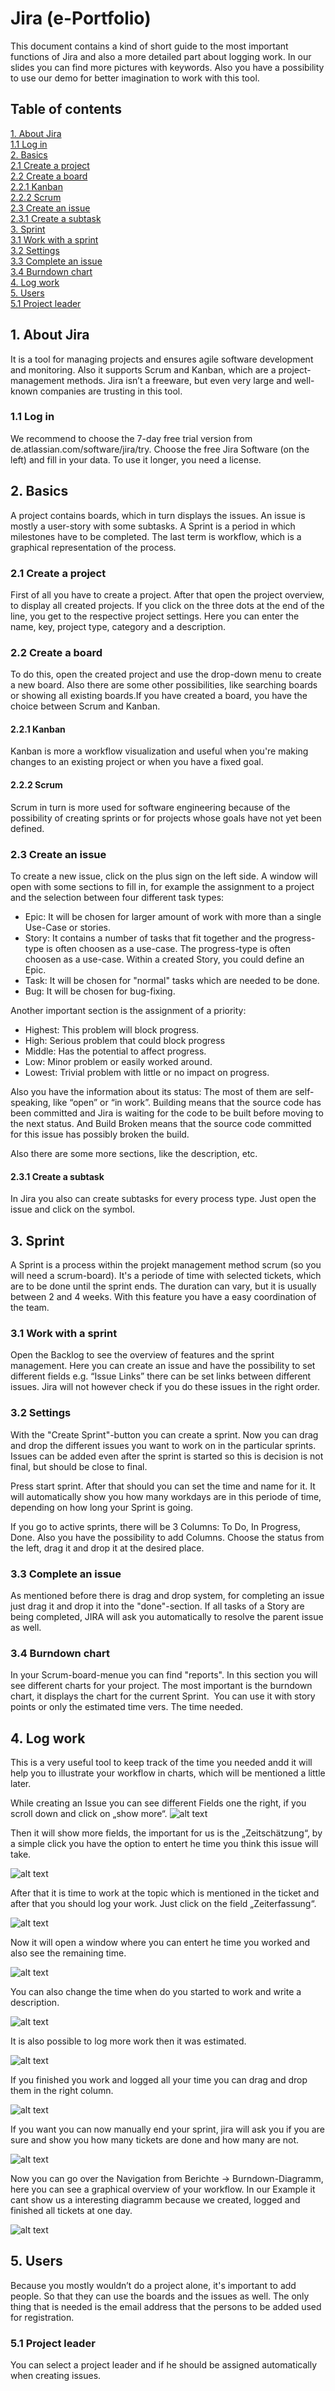 # Jira (e-Portfolio)

This document contains a kind of short guide to the most important functions of Jira and also a more detailed part about logging work. In our slides you can find more pictures with keywords. Also you have a possibility to use our demo for better imagination to work with this tool.

## Table of contents

[1. About Jira](#1-about-jira)</br>
 [1.1 Log in](#11-log-in)</br>
[2. Basics](#2-basics)</br>
 [2.1 Create a project](#21-create-a-project)</br>
 [2.2 Create a board](#22-create-a-board)</br>
  [2.2.1 Kanban](#221-kanban)</br>
  [2.2.2 Scrum](#222-scrum)</br>
 [2.3 Create an issue](#23-create-an-issue)</br>
  [2.3.1 Create a subtask](#231-create-a-subtask)</br>
[3. Sprint](#3-sprint)</br>
 [3.1 Work with a sprint](#31-work-with-a-sprint)</br>
 [3.2 Settings](#32-settings)</br>
 [3.3 Complete an issue](#33-complete-an-issue)</br>
 [3.4 Burndown chart](#34-burndown-chart)</br>
[4. Log work](#4-log-work)</br>
[5. Users](#5-users)</br>
 [5.1 Project leader](#51-project-leader)</br>

## 1. About Jira

It is a tool for managing projects and ensures agile software development and monitoring. Also it supports Scrum and Kanban, which are a project-management methods. 
Jira isn’t a freeware, but even very large and well-known companies are trusting in this tool.

### 1.1 Log in

We recommend to choose the 7-day free trial version from de.atlassian.com/software/jira/try. Choose the free Jira Software (on the left) and fill in your data. To use it longer, you need a license. 

## 2. Basics

A project contains boards, which in turn displays the issues. 
An issue is mostly a user-story with some subtasks.
A Sprint is a period in which milestones have to be completed. 
The last term is workflow, which is a graphical representation of the process.

### 2.1 Create a project

First of all you have to create a project. After that open the project overview, to display all created projects. 
If you click on the three dots at the end of the line, you get to the respective project settings. 
Here you can enter the name, key, project type, category and a description.

### 2.2 Create a board

To do this, open the created project and use the drop-down menu to create a new board. Also there are some other possibilities, like searching boards or showing all existing boards.If you have created a board, you have the choice between Scrum and Kanban. 

#### 2.2.1 Kanban

Kanban is more a workflow visualization and useful when you're making changes to an existing project or when you have a fixed goal. 

#### 2.2.2 Scrum

Scrum in turn is more used for software engineering because of the possibility of creating sprints or for projects whose goals have not yet been defined.

### 2.3 Create an issue

To create a new issue, click on the plus sign on the left side. A window will open with some sections to fill in, for example the assignment to a project and the selection between four different task types: 
* Epic: It will be chosen for larger amount of work with more than a single Use-Case or stories.
* Story: It contains a number of tasks that fit together and the progress-type is often choosen as a use-case. The progress-type is often choosen as a use-case. Within a created Story, you could define an Epic.
* Task: It will be chosen for "normal" tasks which are needed to be done.
* Bug: It will be chosen for bug-fixing. 

Another important section is the assignment of a priority:
* Highest: This problem will block progress.
* High: Serious problem that could block progress
* Middle: Has the potential to affect progress.
* Low: Minor problem or easily worked around.
* Lowest: Trivial problem with little or no impact on progress.

Also you have the information about its status: 
The most of them are self-speaking, like “open” or “in work”. Building means that the source code has been committed and Jira is waiting for the code to be built before moving to the next status. And Build Broken means that the source code committed for this issue has possibly broken the build.

Also there are some more sections, like the description, etc. 

#### 2.3.1 Create a subtask

In Jira you also can create subtasks for every process type. Just open the issue and click on the symbol.

## 3. Sprint

A Sprint is a process within the projekt management method scrum (so you will need a scrum-board). It's a periode of time with selected tickets, which are to be done until the sprint ends. The duration can vary, but it is usually between 2 and 4 weeks. With this feature you have a easy coordination of the team.

### 3.1 Work with a sprint

Open the Backlog to see the overview of features and the sprint management. Here you can create an issue and have the possibility to set different fields e.g. “Issue Links” there can be set links between different issues. Jira will not however check if you do these issues in the right order.
 
### 3.2 Settings

With the "Create Sprint"-button you can create a sprint. Now you can drag and drop the different issues you want to work on in the particular sprints. Issues can be added even after the sprint is started so this is decision is not final, but should be close to final.

Press start sprint. After that should you can set the time and name for it. It will automatically show you how many workdays are in this periode of time, depending on how long your Sprint is going.

If you go to active sprints, there will be 3 Columns: To Do, In Progress, Done. Also you have the possibility to add Columns.
Choose the status from the left, drag it and drop it at the desired place.

### 3.3 Complete an issue

As mentioned before there is drag and drop system, for completing an issue just drag it and drop it into the "done"-section. 
If all tasks of a Story are being completed, JIRA will ask you automatically to resolve the parent issue as well.

### 3.4 Burndown chart

In your Scrum-board-menue you can find "reports". In this section you will see different charts for your project. The most important is the burndown chart, it displays the chart for the current Sprint. 
You can use it with story points or only the estimated time vers. The time needed.

## 4. Log work

This is a very useful tool to keep track of the time you needed andd it will help you to illustrate your workflow in charts, which will be mentioned a little later.

While creating an Issue you can see different Fields one the right, if you scroll down and click on „show more“.
![alt text](https://github.com/mc263/Jira/blob/master/pictures/log-show-more.png)

Then it will show more fields, the important for us is the „Zeitschätzung“, by a simple click you have the option to entert he time you think this issue will take.

![alt text](https://github.com/mc263/Jira/blob/master/pictures/log-estimation.PNG)

After that it is time to work at the topic which is mentioned in the ticket and after that you should log your work. Just click on the field „Zeiterfassung“.

![alt text](https://github.com/mc263/Jira/blob/master/pictures/log-time-tracking.png)

Now it will open a window where you can entert he time you worked and also see the remaining time.

![alt text](https://github.com/mc263/Jira/blob/master/pictures/log-tracking-details.png)

You can also change the time when do you started to work and write a description.

![alt text](https://github.com/mc263/Jira/blob/master/pictures/log-tracking-details2.png)

It is also possible to log more work then it was estimated.

![alt text](https://github.com/mc263/Jira/blob/master/pictures/log-tracking-details3.png)

If you finished you work and logged all your time you can drag and drop them in the right column.

![alt text](https://github.com/mc263/Jira/blob/master/pictures/log-tracking-finish.png)

If you want you can now manually end your sprint, jira will ask you if you are sure and show you how many tickets are done and how many are not.

![alt text](https://github.com/mc263/Jira/blob/master/pictures/log-tracking-finish-notification.png)

Now you can go over the Navigation from Berichte -> Burndown-Diagramm, here you can see a graphical overview of your workflow. In our Example it cant show us a interesting diagramm because we created, logged and finished all tickets at one day.

![alt text](https://github.com/mc263/Jira/blob/master/pictures/log-burndown-chart.png)

## 5. Users

Because you mostly wouldn’t do a project alone, it's important to add people. So that they can use the boards and the issues as well.
The only thing that is needed is the email address that the persons to be added used for registration.

### 5.1 Project leader

You can select a project leader and if he should be assigned automatically when creating issues.
